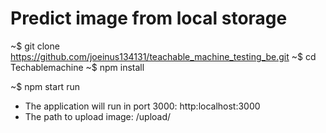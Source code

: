 # Predict image from  local storage


~$ git clone https://github.com/joeinus134131/teachable_machine_testing_be.git
~$ cd Techablemachine
~$ npm install

~$ npm start run

* The application will run in port 3000: http:localhost:3000
* The path to upload image: /upload/

